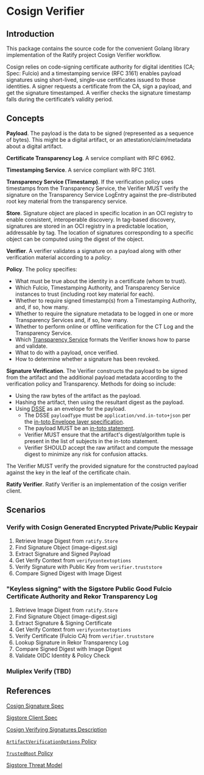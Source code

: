 # Cosign Verifier

## Introduction

This package contains the source code for the convenient Golang library implementation of the Ratify project Cosign Verifier workflow.

Cosign relies on code-signing certificate authority for digital identities (CA; Spec: Fulcio) and a timestamping service (RFC 3161) enables payload signatures using short-lived, single-use certificates issued to those identities. A signer requests a certificate from the CA, sign a payload, and get the signature timestamped. A verifier checks the signature timestamp falls during the certificate’s validity period.

## Concepts

**Payload**. The payload is the data to be signed (represented as a sequence of bytes). This might be a digital artifact, or an attestation/claim/metadata about a digital artifact.

**Certificate Transparency Log**. A service compliant with RFC 6962.

**Timestamping Service**. A service compliant with RFC 3161.

**Transparency Service (Timestamp)**. If the verification policy uses timestamps from the Transparency Service, the Verifier MUST verify the signature on the Transparency Service LogEntry against the pre-distributed root key material from the transparency service.

**Store**. Signature object are placed in specific location in an OCI registry to enable consistent, interoperable discovery. In tag-based discovery, signatures are stored in an OCI registry in a predictable location, addressable by tag. The location of signatures corresponding to a specific object can be computed using the digest of the object.

**Verifier**. A verifier validates a signature on a payload along with other verification material according to a *policy*.

**Policy**. The policy specifies:

* What must be true about the identity in a certificate (whom to trust).
* Which Fulcio, Timestamping Authority, and Transparency Service instances to trust (including root  key material for each).
* Whether to require signed timestamp(s) from a Timestamping Authority, and, if so, how many.
* Whether to require the signature metadata to be logged in one or more Transparency Services and, if so, how many.
* Whether to perform online or offline verification for the CT Log and the Transparency Service.
* Which [Transparency Service](https://docs.google.com/document/d/1NQUBSL9R64_vPxUEgVKGb0p81_7BVZ7PQuI078WFn-g/edit#heading=h.6w69n885z90t) formats the Verifier knows how to parse and validate.
* What to do with a payload, once verified.
* How to determine whether a signature has been revoked.

**Signature Verification**. The Verifier constructs the payload to be signed from the artifact and the additional payload metadata according to the verification policy and Transparency. Methods for doing so include:

* Using the raw bytes of the artifact as the payload.
* Hashing the artifact, then using the resultant digest as the payload.
* Using [DSSE](https://github.com/secure-systems-lab/dsse/blob/master/protocol.md) as an envelope for the payload.
  * The DSSE `payloadType` must be `application/vnd.in-toto+json` per the [in-toto Envelope layer specification](https://github.com/in-toto/attestation/blob/main/spec/v1/envelope.md).
  * The payload MUST be an [in-toto statement](https://github.com/in-toto/attestation/blob/main/spec/v1/statement.md).
  * Verifier MUST ensure that the artifact's digest/algorithm tuple is present in the list of subjects in the in-toto statement.
  * Verifier SHOULD accept the raw artifact and compute the message digest to minimize any risk for confusion attacks.

The Verifier MUST verify the provided signature for the constructed payload against the key in the leaf of the certificate chain.

**Ratify Verifier**. Ratify Verifier is an implementation of the cosign verifier client.

## Scenarios

### Verify with Cosign Generated Encrypted Private/Public Keypair

1. Retrieve Image Digest from `ratify.Store`
2. Find Signature Object (image-digest.sig)
3. Extract Signature and Signed Payload
4. Get Verify Context from `verifycontextoptions`
5. Verify Signature with Public Key from `verifier.truststore`
6. Compare Signed Digest with Image Digest

### "Keyless signing" with the Sigstore Public Good Fulcio Certificate Authority and Rekor Transparency Log

1. Retrieve Image Digest from `ratify.Store`
2. Find Signature Object (image-digest.sig)
3. Extract Signature & Signing Certificate
4. Get Verify Context from `verifycontextoptions`
5. Verify Certificate (Fulcio CA) from `verifier.truststore`
6. Lookup Signature in Rekor Transparency Log
7. Compare Signed Digest with Image Digest
8. Validate OIDC Identity & Policy Check

### Muliplex Verify (TBD)

## References

[Cosign Signature Spec](https://github.com/sigstore/cosign/blob/main/specs/SIGNATURE_SPEC.md)

[Sigstore Client Spec](https://github.com/sigstore/architecture-docs/blob/main/client-spec.md#4-verification)

[Cosign Verifying Signatures Description](https://docs.sigstore.dev/cosign/verifying/verify)

[`ArtifactVerificationOptions` Policy](https://github.com/sigstore/protobuf-specs/blob/4dbf10bc287d76f1bfa68c05a78f3f5add5f56fe/protos/sigstore_verification.proto#L46-L108)

[`TrustedRoot` Policy](https://github.com/sigstore/protobuf-specs/blob/4dbf10bc287d76f1bfa68c05a78f3f5add5f56fe/protos/sigstore_trustroot.proto#L59-L88)

[Sigstore Threat Model](https://docs.sigstore.dev/threat-model/)
